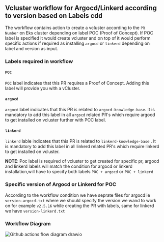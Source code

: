 ## Vcluster workflow for Argocd/Linkerd according to version based on Labels cdd


The workflow contains action to create a vcluster according to the `PR Number` on Eks cluster depending on label POC (Proof of Concept). If POC label is specified it would create vcluster and on top of it would perform specific actions if required as installing `argocd` or `linkerd` depending on label and version as input.


### Labels required in workflow

#### `POC`

`POC` label indicates that this PR requires a Proof of Concept. Adding this label will provide you with a vCluster.

#### `argocd`

`argocd` label indicates that this PR is related to `argocd-knowledge-base`. It is mandatory to add this label in all `argocd` related PR's which require argocd to get installed on vcluster further with POC label.

#### `linkerd`

`linkerd` lable indicates that this PR is related to `linkerd-knowledge-base` . It is mandatory to add this label in all linkerd related PR's which require linkerd to get installed on vcluster. 

**NOTE**: Poc label is required of vcluster to get created for specific pr, argocd and linkerd labels will match the condition for argocd or linkerd installation,will have to specify both labels `POC + argocd` or `POC + linkerd`


### Specific version of Argocd or Linkerd for POC

According to the workflow condition we have seprate files for argocd ie `version-argocd.txt` where we should specify the version we wand to work on for example `v2.5.16` while creating the PR with labels, same for linkerd we have `version-linkerd.txt`

### Workflow Diagram


![Github actions flow diagram drawio](https://user-images.githubusercontent.com/32972207/231132648-4ba1740b-3cd9-482a-a2d5-c75290ca342a.png)
